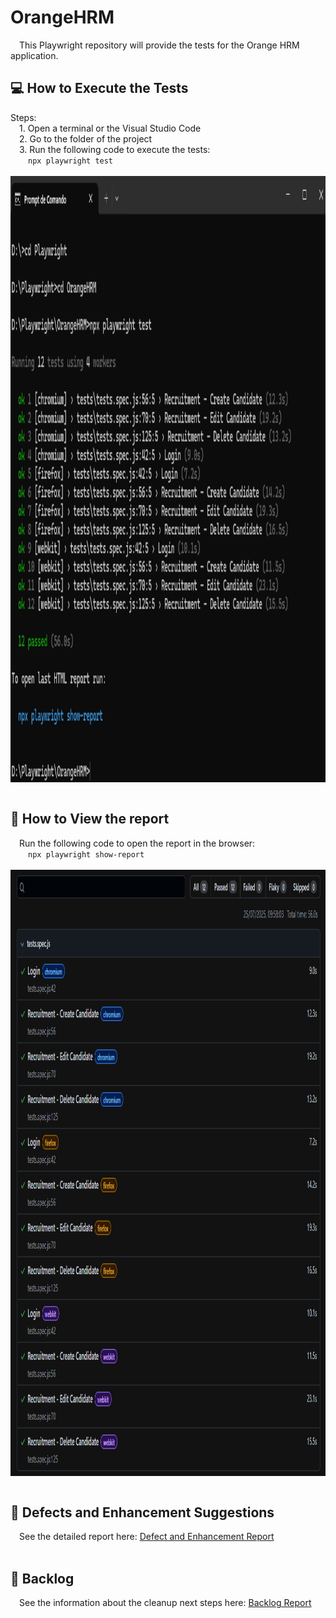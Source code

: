 # OrangeHRM
  &emsp;This Playwright repository will provide the tests for the Orange HRM application.

## :computer: How to Execute the Tests
  Steps:\
&emsp;1. Open a terminal or the Visual Studio Code\
&emsp;2. Go to the folder of the project\
&emsp;3. Run the following code to execute the tests:\
&emsp;&emsp;`npx playwright test` 
<br/>
<br/>
<img align="right" width="970" height="970" src="/images/test_execution.png">
<br clear="right"/>
</br>

## :page_facing_up: How to View the report
&emsp;Run the following code to open the report in the browser:\
&emsp;&emsp;`npx playwright show-report`
<br/>
<br/>
<img align="right" width="970" height="970" src="/images/report.png">
<br clear="right"/>
</br>

## :pencil: Defects and Enhancement Suggestions
&emsp;See the detailed report here: [Defect and Enhancement Report](/defect.md)
</br>
</br>

## :file_folder: Backlog
&emsp;See the information about the cleanup next steps here: [Backlog Report](/backlog.md)
